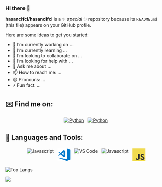 
### Hi there 👋


**hasancifci/hasancifci** is a ✨ _special_ ✨ repository because its `README.md` (this file) appears on your GitHub profile.

Here are some ideas to get you started:

- 🔭 I’m currently working on ...
- 🌱 I’m currently learning ...
- 👯 I’m looking to collaborate on ...
- 🤔 I’m looking for help with ...
- 💬 Ask me about ...
- 📫 How to reach me: ...
- 😄 Pronouns: ...
- ⚡ Fun fact: ...

## ✉️ Find me on:


<p align="center">
 <a href="https://linkedin.com/in/hasanc" target="_blank" rel="noopener noreferrer"> <img src="https://user-images.githubusercontent.com/36739258/123174768-56fd9700-d489-11eb-902b-412bceff4a96.png" alt="Python" height="40" style="vertical-align:top; margin:4px"></a>
 <a href="mailto:hhasancifci@gmail.com"> <img src="https://user-images.githubusercontent.com/36739258/123174528-eeaeb580-d488-11eb-9b2f-d24e19eade61.png" alt="Python" height="40" style="vertical-align:top; margin:4px"></a>
</p>

## 🧰 Languages and Tools:
<p align="center">
<img src="https://user-images.githubusercontent.com/36739258/123175266-2c600e00-d48a-11eb-8034-cea758e0dc97.png" alt="Javascript" height="40" style="vertical-align:top; margin:4px">
 
<img src="https://raw.githubusercontent.com/github/explore/80688e429a7d4ef2fca1e82350fe8e3517d3494d/topics/visual-studio-code/visual-studio-code.png" alt="VS Code" height="40" style="vertical-align:top; margin:4px">
 
<img src="https://user-images.githubusercontent.com/36739258/123175188-03d81400-d48a-11eb-804f-4b9ff839bd64.png" alt="VS Code" height="40" style="vertical-align:top; margin:4px">

<img src="https://user-images.githubusercontent.com/36739258/123175367-5b767f80-d48a-11eb-9b77-6b8e3e481ca7.png" alt="Javascript" height="40" style="vertical-align:top; margin:4px"> 
 
<img src="https://raw.githubusercontent.com/github/explore/80688e429a7d4ef2fca1e82350fe8e3517d3494d/topics/javascript/javascript.png" alt="Javascript" height="40" style="vertical-align:top; margin:4px">
</p>

![Top Langs](https://github-readme-stats.vercel.app/api/top-langs/?username=hasancifci&theme=tokyonight)

<img src="https://github-readme-stats.vercel.app/api?username=hasancifci&&show_icons=true&title_color=ffffff&icon_color=bb2acf&text_color=daf7dc&bg_color=151515">



